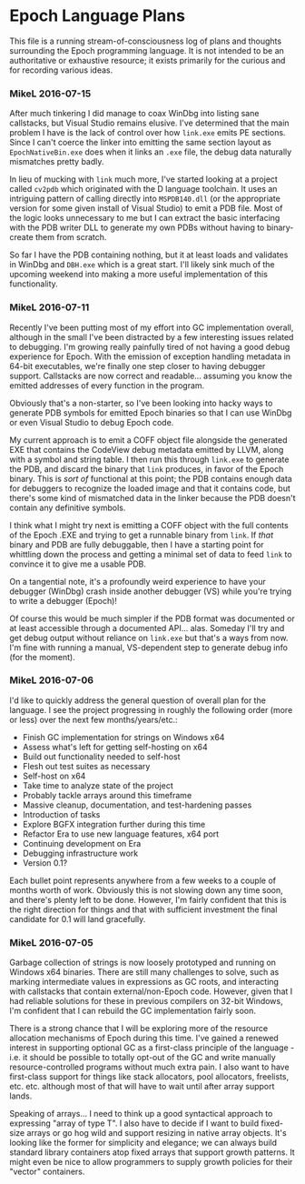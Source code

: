 # Epoch Language Plans
This file is a running stream-of-consciousness log of plans and thoughts surrounding the Epoch programming language. It is not intended to be an authoritative or exhaustive resource; it exists primarily for the curious and for recording various ideas.


### MikeL 2016-07-15
After much tinkering I did manage to coax WinDbg into listing sane callstacks, but Visual Studio remains elusive. I've determined that the main problem I have is the lack of control over how `link.exe` emits PE sections. Since I can't coerce the linker into emitting the same section layout as `EpochNativeBin.exe` does when it links an `.exe` file, the debug data naturally mismatches pretty badly.

In lieu of mucking with `link` much more, I've started looking at a project called `cv2pdb` which originated with the D language toolchain. It uses an intriguing pattern of calling directly into `MSPDB140.dll` (or the appropriate version for some given install of Visual Studio) to emit a PDB file. Most of the logic looks unnecessary to me but I can extract the basic interfacing with the PDB writer DLL to generate my own PDBs without having to binary-create them from scratch.

So far I have the PDB containing nothing, but it at least loads and validates in WinDbg and `DBH.exe` which is a great start. I'll likely sink much of the upcoming weekend into making a more useful implementation of this functionality.
  
  
### MikeL 2016-07-11
Recently I've been putting most of my effort into GC implementation overall, although in the small I've been distracted by a few interesting issues related to debugging. I'm growing really painfully tired of not having a good debug experience for Epoch. With the emission of exception handling metadata in 64-bit executables, we're finally one step closer to having debugger support. Callstacks are now correct and readable... assuming you know the emitted addresses of every function in the program.

Obviously that's a non-starter, so I've been looking into hacky ways to generate PDB symbols for emitted Epoch binaries so that I can use WinDbg or even Visual Studio to debug Epoch code.

My current approach is to emit a COFF object file alongside the generated EXE that contains the CodeView debug metadata emitted by LLVM, along with a symbol and string table. I then run this through `link.exe` to generate the PDB, and discard the binary that `link` produces, in favor of the Epoch binary. This is *sort of* functional at this point; the PDB contains enough data for debuggers to recognize the loaded image and that it contains code, but there's some kind of mismatched data in the linker because the PDB doesn't contain any definitive symbols.

I think what I might try next is emitting a COFF object with the full contents of the Epoch .EXE and trying to get a runnable binary from `link`. If *that* binary and PDB are fully debuggable, then I have a starting point for whittling down the process and getting a minimal set of data to feed `link` to convince it to give me a usable PDB.

On a tangential note, it's a profoundly weird experience to have your debugger (WinDbg) crash inside another debugger (VS) while you're trying to write a debugger (Epoch)!

Of course this would be much simpler if the PDB format was documented or at least accessible through a documented API... alas. Someday I'll try and get debug output without reliance on `link.exe` but that's a ways from now. I'm fine with running a manual, VS-dependent step to generate debug info (for the moment).
  
  
### MikeL 2016-07-06
I'd like to quickly address the general question of overall plan for the language. I see the project progressing in roughly the following order (more or less) over the next few months/years/etc.:

 * Finish GC implementation for strings on Windows x64
 * Assess what's left for getting self-hosting on x64
 * Build out functionality needed to self-host
 * Flesh out test suites as necessary
 * Self-host on x64
 * Take time to analyze state of the project
 * Probably tackle arrays around this timeframe
 * Massive cleanup, documentation, and test-hardening passes
 * Introduction of tasks
 * Explore BGFX integration further during this time
 * Refactor Era to use new language features, x64 port
 * Continuing development on Era
 * Debugging infrastructure work
 * Version 0.1?

Each bullet point represents anywhere from a few weeks to a couple of months worth of work. Obviously this is not slowing down any time soon, and there's plenty left to be done. However, I'm fairly confident that this is the right direction for things and that with sufficient investment the final candidate for 0.1 will land gracefully.
  
  
### MikeL 2016-07-05
Garbage collection of strings is now loosely prototyped and running on Windows x64 binaries. There are still many challenges to solve, such as marking intermediate values in expressions as GC roots, and interacting with callstacks that contain external/non-Epoch code. However, given that I had reliable solutions for these in previous compilers on 32-bit Windows, I'm confident that I can rebuild the GC implementation fairly soon.

There is a strong chance that I will be exploring more of the resource allocation mechanisms of Epoch during this time. I've gained a renewed interest in supporting optional GC as a first-class principle of the language - i.e. it should be possible to totally opt-out of the GC and write manually resource-controlled programs without much extra pain. I also want to have first-class support for things like stack allocators, pool allocators, freelists, etc. etc. although most of that will have to wait until after array support lands.

Speaking of arrays... I need to think up a good syntactical approach to expressing "array of type T". I also have to decide if I want to build fixed-size arrays or go hog wild and support resizing in native array objects. It's looking like the former for simplicity and elegance; we can always build standard library containers atop fixed arrays that support growth patterns. It might even be nice to allow programmers to supply growth policies for their "vector" containers.

